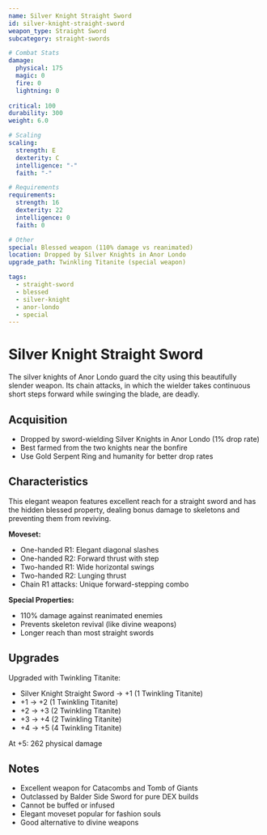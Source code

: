 ```yaml
---
name: Silver Knight Straight Sword
id: silver-knight-straight-sword
weapon_type: Straight Sword
subcategory: straight-swords

# Combat Stats
damage:
  physical: 175
  magic: 0
  fire: 0
  lightning: 0
  
critical: 100
durability: 300
weight: 6.0

# Scaling
scaling:
  strength: E
  dexterity: C
  intelligence: "-"
  faith: "-"

# Requirements
requirements:
  strength: 16
  dexterity: 22
  intelligence: 0
  faith: 0

# Other
special: Blessed weapon (110% damage vs reanimated)
location: Dropped by Silver Knights in Anor Londo
upgrade_path: Twinkling Titanite (special weapon)

tags:
  - straight-sword
  - blessed
  - silver-knight
  - anor-londo
  - special
---
```


# Silver Knight Straight Sword

The silver knights of Anor Londo guard the city using this beautifully slender weapon. Its chain attacks, in which the wielder takes continuous short steps forward while swinging the blade, are deadly.

## Acquisition
- Dropped by sword-wielding Silver Knights in Anor Londo (1% drop rate)
- Best farmed from the two knights near the bonfire
- Use Gold Serpent Ring and humanity for better drop rates

## Characteristics
This elegant weapon features excellent reach for a straight sword and has the hidden blessed property, dealing bonus damage to skeletons and preventing them from reviving.

**Moveset:**
- One-handed R1: Elegant diagonal slashes
- One-handed R2: Forward thrust with step
- Two-handed R1: Wide horizontal swings
- Two-handed R2: Lunging thrust
- Chain R1 attacks: Unique forward-stepping combo

**Special Properties:**
- 110% damage against reanimated enemies
- Prevents skeleton revival (like divine weapons)
- Longer reach than most straight swords

## Upgrades
Upgraded with Twinkling Titanite:
- Silver Knight Straight Sword → +1 (1 Twinkling Titanite)
- +1 → +2 (1 Twinkling Titanite)
- +2 → +3 (2 Twinkling Titanite)
- +3 → +4 (2 Twinkling Titanite)
- +4 → +5 (4 Twinkling Titanite)

At +5: 262 physical damage

## Notes
- Excellent weapon for Catacombs and Tomb of Giants
- Outclassed by Balder Side Sword for pure DEX builds
- Cannot be buffed or infused
- Elegant moveset popular for fashion souls
- Good alternative to divine weapons